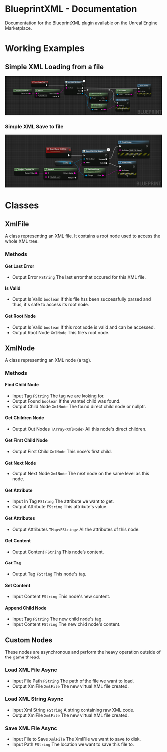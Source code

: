 # BlueprintXML - Documentation
Documentation for the BlueprintXML plugin available on the Unreal Engine Marketplace.
# Working Examples
## Simple XML Loading from a file
![Load XML example](https://github.com/Pandoa/BlueprintXML/blob/master/DocImages/LoadExample.png?raw=true)
### Simple XML Save to file
![Save XML to File example](https://github.com/Pandoa/BlueprintXML/blob/master/DocImages/SaveExample.png?raw=true)
# Classes
## XmlFile
A class representing an XML file. It contains a root node used to access the whole XML tree.
### Methods
#### Get Last Error
* Output Error `FString` The last error that occured for this XML file.
#### Is Valid
* Output  Is Valid `boolean` If this file has been successfully parsed and thus, it's safe to access its root node.
#### Get Root Node
* Output  Is Valid `boolean` If this root node is valid and can be accessed.
* Output  Root Node `XmlNode` This file's root node.
## XmlNode
A class representing an XML node (a tag). 
### Methods
#### Find Child Node
* Input Tag `FString` The tag we are looking for.
* Output  Found `boolean` If the wanted child was found.
* Output  Child Node `XmlNode` The found direct child node or nullptr.
#### Get Children Node
* Output  Out Nodes `TArray<XmlNode>` All this node's direct children.
#### Get First Child Node
* Output  First Child `XmlNode` This node's first child.
#### Get Next Node
* Output  Next Node `XmlNode` The next node on the same level as this node.
#### Get Attribute
* Input In Tag `FString` The attribute we want to get.
* Output  Attribute `FString` This attribute's value.
#### Get Attributes
* Output  Attributes `TMap<FString>` All the attributes of this node.
#### Get Content
* Output  Content `FString` This node's content.
#### Get Tag
* Output  Tag `FString` This node's tag.
#### Set Content
* Input Content `FString` This node's new content.
#### Append Child Node
* Input Tag `FString` The new child node's tag.
* Input Content `FString` The new child node's content.
## Custom Nodes
These nodes are asynchronous and perform the heavy operation outside of the game thread.
### Load XML File Async
* Input File Path `FString` The path of the file we want to load.
* Output XmlFile `XmlFile` The new virtual XML file created.
### Load XML String Async
* Input Xml String `FString` A string containing raw XML code.
* Output XmlFile `XmlFile` The new virtual XML file created.
### Save XML File Async
* Input File to Save `XmlFile` The XmlFile we want to save to disk.
* Input Path `FString` The location we want to save this file to.
